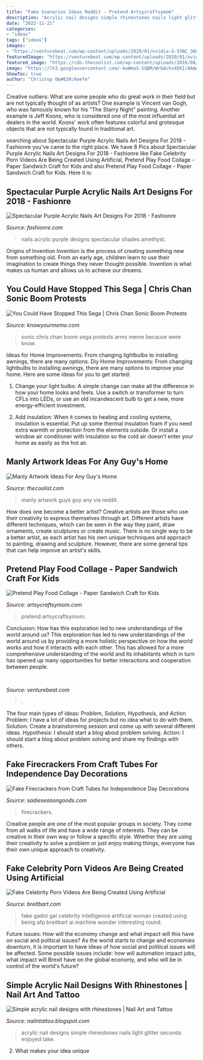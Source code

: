 ```yaml
---
title: "Fake Scenarios Ideas Reddit - Pretend Artsycraftsymom"
description: "Acrylic nail designs simple rhinestones nails light glitter seconds enjoyed take"
date: "2022-11-21"
categories:
- "ideas"
tags: ["ideas"]
images:
- "https://venturebeat.com/wp-content/uploads/2020/01/nvidia-G-SYNC_360Hz.jpg"
featuredImage: "https://venturebeat.com/wp-content/uploads/2020/01/nvidia-G-SYNC_360Hz.jpg"
featured_image: "https://cdn.thecoolist.com/wp-content/uploads/2016/08/Splatter-Work-art-for-men.jpg"
image: "https://lh3.googleusercontent.com/-kwWma5-5GBM/WrbAchs4EKI/AAAAAAABOgY/MzwKhqfzYScbGKwipNem3mf1ss-rKVQsgCHMYCw/s0/36-purple-acrylic-nails-with-design.jpg"
ShowToc: true
author: "Christop O&#039;Keefe"
---
```



Creative outliers: What are some people who do great work in their field but are not typically thought of as artists?
One example is Vincent van Gogh, who was famously known for his "The Starry Night" painting. Another example is Jeff Koons, who is considered one of the most influential art dealers in the world. Koons' work often features colorful and grotesque objects that are not typically found in traditional art.

	

		
searching about Spectacular Purple Acrylic Nails Art Designs For 2018 - Fashionre you've came to the right place. We have 8 Pics about Spectacular Purple Acrylic Nails Art Designs For 2018 - Fashionre like Fake Celebrity Porn Videos Are Being Created Using Artificial, Pretend Play Food Collage - Paper Sandwich Craft for Kids and also Pretend Play Food Collage - Paper Sandwich Craft for Kids. Here it is:
		
    
## Spectacular Purple Acrylic Nails Art Designs For 2018 - Fashionre

<img loading=lazy src="https://lh3.googleusercontent.com/-kwWma5-5GBM/WrbAchs4EKI/AAAAAAABOgY/MzwKhqfzYScbGKwipNem3mf1ss-rKVQsgCHMYCw/s0/36-purple-acrylic-nails-with-design.jpg" onerror="this.onerror=null;this.src='https://tse4.mm.bing.net/th?id=OIP.6KBmKbBNlX55T99bOukJzwHaJ4&amp;pid=15.1';" alt="Spectacular Purple Acrylic Nails Art Designs For 2018 - Fashionre">

_Source: fashionre.com_

>nails acrylic purple designs spectacular shades amethyst. 

	

Origins of Invention
Invention is the process of creating something new from something old. From an early age, children learn to use their imagination to create things they never thought possible. Invention is what makes us human and allows us to achieve our dreams.

    
## You Could Have Stopped This Sega | Chris Chan Sonic Boom Protests

<img loading=lazy src="https://i.kym-cdn.com/photos/images/facebook/001/016/338/d73.jpg" onerror="this.onerror=null;this.src='https://tse3.mm.bing.net/th?id=OIP.aEk2EumzTF5zZelpk_jzYQHaE7&amp;pid=15.1';" alt="You Could Have Stopped This Sega | Chris Chan Sonic Boom Protests">

_Source: knowyourmeme.com_

>sonic chris chan boom sega protests arms meme because were know. 

	

Ideas for Home Improvements: From changing lightbulbs to installing awnings, there are many options.
Diy Home Improvements: From changing lightbulbs to installing awnings, there are many options to improve your home. Here are some ideas for you to get started: 
1. Change your light bulbs: A simple change can make all the difference in how your home looks and feels. Use a switch or transformer to turn CFLs into LEDs, or use an old incandescent bulb to get a new, more energy-efficient investment. 

2. Add insulation: When it comes to heating and cooling systems, insulation is essential. Put up some thermal insulation foam if you need extra warmth or protection from the elements outside. Or install a window air conditioner with insulation so the cold air doesn’t enter your home as easily as the hot air. 


    
## Manly Artwork Ideas For Any Guy&#039;s Home

<img loading=lazy src="https://cdn.thecoolist.com/wp-content/uploads/2016/08/Splatter-Work-art-for-men.jpg" onerror="this.onerror=null;this.src='https://tse2.mm.bing.net/th?id=OIP.Ibf6TQEhIp8kzGBDXZI8zAHaGl&amp;pid=15.1';" alt="Manly Artwork Ideas For Any Guy&#039;s Home">

_Source: thecoolist.com_

>manly artwork guys guy any via reddit. 

	

How does one become a better artist?
Creative artists are those who use their creativity to express themselves through art. Different artists have different techniques, which can be seen in the way they paint, draw ornaments, create sculptures or create music. There is no single way to be a better artist, as each artist has his own unique techniques and approach to painting, drawing and sculpture. However, there are some general tips that can help improve an artist's skills.

    
## Pretend Play Food Collage - Paper Sandwich Craft For Kids

<img loading=lazy src="https://i0.wp.com/artsycraftsymom.com/content/uploads/2018/03/Pretend-Play-Paper-Sandwich-Craft-for-kids-.jpg?fit=680%2C971&amp;ssl=1" onerror="this.onerror=null;this.src='https://tse2.mm.bing.net/th?id=OIP.Mn-I6gMJURvNNn3XNbwCHwHaKk&amp;pid=15.1';" alt="Pretend Play Food Collage - Paper Sandwich Craft for Kids">

_Source: artsycraftsymom.com_

>pretend artsycraftsymom. 

	

Conclusion: How has this exploration led to new understandings of the world around us?
This exploration has led to new understandings of the world around us by providing a more holistic perspective on how the world works and how it interacts with each other. This has allowed for a more comprehensive understanding of the world and its inhabitants which in turn has opened up many opportunities for better interactions and cooperation between people.

    
## 

<img loading=lazy src="https://venturebeat.com/wp-content/uploads/2020/01/nvidia-G-SYNC_360Hz.jpg" onerror="this.onerror=null;this.src='https://tse2.mm.bing.net/th?id=OIP.RusOj6i-a9s8TFQtCEHV7QHaDr&amp;pid=15.1';" alt="">

_Source: venturebeat.com_

>. 

	

The four main types of ideas: Problem, Solution, Hypothesis, and Action
Problem: I have a lot of ideas for projects but no idea what to do with them.
Solution: Create a brainstorming session and come up with several different ideas.
Hypothesis: I should start a blog about problem solving.
Action: I should start a blog about problem solving and share my findings with others.

    
## Fake Firecrackers From Craft Tubes For Independence Day Decorations

<img loading=lazy src="https://www.sadieseasongoods.com/wp-content/uploads/2017/06/Fake-fireworks-in-a-star-basket-for-Independence-Day-decorations.jpg" onerror="this.onerror=null;this.src='https://tse4.mm.bing.net/th?id=OIP.0crxyJ8AeVlMGi24DoLXrQHaKb&amp;pid=15.1';" alt="Fake Firecrackers from Craft Tubes for Independence Day Decorations">

_Source: sadieseasongoods.com_

>firecrackers. 

	

Creative people are one of the most popular groups in society. They come from all walks of life and have a wide range of interests. They can be creative in their own way or follow a specific style. Whether they are using their creativity to solve a problem or just enjoy making things, everyone has their own unique approach to creativity.

    
## Fake Celebrity Porn Videos Are Being Created Using Artificial

<img loading=lazy src="http://media.breitbart.com/media/2017/06/wi/afp/04/11fg89-e1513103055418.jpg" onerror="this.onerror=null;this.src='https://tse3.mm.bing.net/th?id=OIP.PE5-nKSoqq7W3ij9vVn2VAHaFj&amp;pid=15.1';" alt="Fake Celebrity Porn Videos Are Being Created Using Artificial">

_Source: breitbart.com_

>fake gadot gal celebrity intelligence artificial woman created using being afp breitbart ai machine wonder interesting round. 

	

Future issues: How will the economy change and what impact will this have on social and political issues?
As the world starts to change and economies downturn, it is important to have ideas of how social and political issues will be affected. Some possible issues include: how will automation impact jobs, what impact will Brexit have on the global economy, and who will be in control of the world's future?

    
## Simple Acrylic Nail Designs With Rhinestones | Nail Art And Tattoo

<img loading=lazy src="http://1.bp.blogspot.com/-xGWSDOpVSdA/VKBrxue43cI/AAAAAAAAT3o/FW6RcdJ-CxY/s1600/Simple-acrylic-nail-designs-with-rhinestones.jpg" onerror="this.onerror=null;this.src='https://tse1.mm.bing.net/th?id=OIP.dGF0wTdfEFdXNpQl2KaYrAHaHa&amp;pid=15.1';" alt="Simple acrylic nail designs with rhinestones | Nail Art and Tattoo">

_Source: nailntattoo.blogspot.com_

>acrylic nail designs simple rhinestones nails light glitter seconds enjoyed take. 

	

2. What makes your idea unique 

